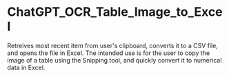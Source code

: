 # ChatGPT_OCR_Table_Image_to_Excel
Retreives most recent item from user's clipboard, converts it to a CSV file, and opens the file in Excel. The intended use is for the user to copy the image of a table using the Snipping tool, and quickly convert it to numerical data in Excel. 
